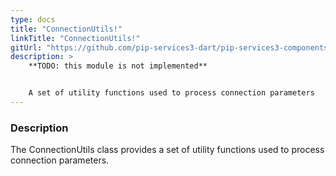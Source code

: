 ```yaml
---
type: docs
title: "ConnectionUtils!"
linkTitle: "ConnectionUtils!"
gitUrl: "https://github.com/pip-services3-dart/pip-services3-components-dart"
description: >
    **TODO: this module is not implemented**


    A set of utility functions used to process connection parameters
---
```


### Description

The ConnectionUtils class provides a set of utility functions used to process connection parameters.
